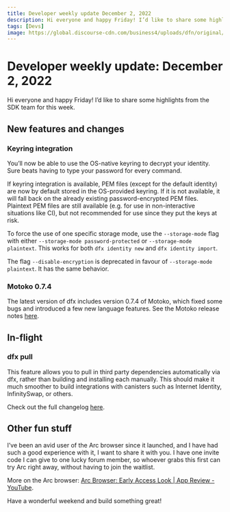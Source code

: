 ```yaml
---
title: Developer weekly update December 2, 2022
description: Hi everyone and happy Friday! I’d like to share some highlights from the SDK team for this week.
tags: [Devs]
image: https://global.discourse-cdn.com/business4/uploads/dfn/original/1X/a6d6c5b4e246cd075a009424601bc981b3086fb4.png
---
```


# Developer weekly update: December 2, 2022

Hi everyone and happy Friday! I’d like to share some highlights from the SDK team for this week.

## New features and changes

### Keyring integration



You’ll now be able to use the OS-native keyring to decrypt your identity. Sure beats having to type your password for
every command.

If keyring integration is available, PEM files (except for the default identity) are now by default stored in the
OS-provided keyring.
If it is not available, it will fall back on the already existing password-encrypted PEM files.
Plaintext PEM files are still available (e.g. for use in non-interactive situations like CI), but not recommended for
use since they put the keys at risk.

To force the use of one specific storage mode, use the `--storage-mode` flag with
either `--storage-mode password-protected` or `--storage-mode plaintext`.
This works for both `dfx identity new` and `dfx identity import`.

The flag `--disable-encryption` is deprecated in favour of `--storage-mode plaintext`. It has the same behavior.

### Motoko 0.7.4

The latest version of dfx includes version 0.7.4 of Motoko, which fixed some bugs and introduced a few new language
features. See the Motoko release notes [here](https://github.com/dfinity/motoko/releases/tag/0.7.4).

## In-flight

### dfx pull

This feature allows you to pull in third party dependencies automatically via dfx, rather than building and installing
each manually. This should make it much smoother to build integrations with canisters such as Internet Identity,
InfinitySwap, or others.

Check out the full changelog [here](https://github.com/dfinity/sdk/blob/master/CHANGELOG.md).

## Other fun stuff

I’ve been an avid user of the Arc browser since it launched, and I have had such a good experience with it, I want to
share it with you. I have one invite code I can give to one lucky forum member, so whoever grabs this first can try Arc
right away, without having to join the waitlist.

More on the Arc browser: [Arc Browser: Early Access Look | App Review - YouTube](https://www.youtube.com/watch?v=TH255ssNWkI).

Have a wonderful weekend and build something great!
